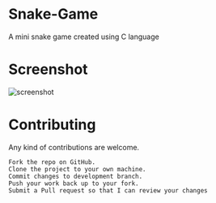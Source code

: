 # Snake-Game
A mini snake game created using C language
# Screenshot
![screenshot](https://user-images.githubusercontent.com/63138007/82158901-6c78b880-98a8-11ea-8f13-da7cb8c13aae.JPG)
# Contributing

Any kind of contributions are welcome.

    Fork the repo on GitHub.
    Clone the project to your own machine.
    Commit changes to development branch.
    Push your work back up to your fork.
    Submit a Pull request so that I can review your changes

   
